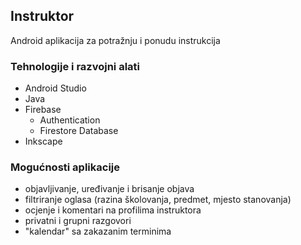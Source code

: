 ## Instruktor
Android aplikacija za potražnju i ponudu instrukcija


### Tehnologije i razvojni alati
- Android Studio
- Java
- Firebase
  - Authentication
  - Firestore Database
- Inkscape


### Mogućnosti aplikacije
- objavljivanje, uređivanje i brisanje objava
- filtriranje oglasa (razina školovanja, predmet, mjesto stanovanja)
- ocjenje i komentari na profilima instruktora
- privatni i grupni razgovori
- "kalendar" sa zakazanim terminima
